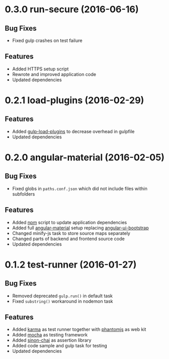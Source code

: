 <!--

<a name="0.0.0"></a>
# 0.0.0 version-name (0000-00-00)

## Bug Fixes

## Features

-->

<a name="0.3.0"></a>
# 0.3.0 run-secure (2016-06-16)

## Bug Fixes

- Fixed gulp crashes on test failure

## Features

- Added HTTPS setup script
- Rewrote and improved application code
- Updated dependencies

<a name="0.2.1"></a>
# 0.2.1 load-plugins (2016-02-29)

## Features

- Added [gulp-load-plugins](https://www.npmjs.com/package/gulp-load-plugins) to decrease overhead in gulpfile
- Updated dependencies

<a name="0.2.0"></a>
# 0.2.0 angular-material (2016-02-05)

## Bug Fixes

- Fixed globs in `paths.conf.json` which did not include files within subfolders

## Features

- Added [npm](https://www.npmjs.com/) script to update application dependencies
- Added full [angular-material](https://www.npmjs.com/package/angular-material) setup replacing [angular-ui-bootstrap](https://www.npmjs.com/package/angular-ui-bootstrap)
- Changed minify-js task to store source maps separately
- Changed parts of backend and frontend source code
- Updated dependencies

<a name="0.1.2"></a>
# 0.1.2 test-runner (2016-01-27)

## Bug Fixes

- Removed deprecated `gulp.run()` in default task
- Fixed `substring()` workaround in nodemon task

## Features

- Added [karma](https://www.npmjs.com/package/karma) as test runner together with [phantomjs](https://www.npmjs.com/package/phantomjs) as web kit
- Added [mocha](https://www.npmjs.com/package/mocha) as testing framework
- Added [sinon-chai](https://www.npmjs.com/package/sinon-chai) as assertion library
- Added code sample and gulp task for testing
- Updated dependencies
